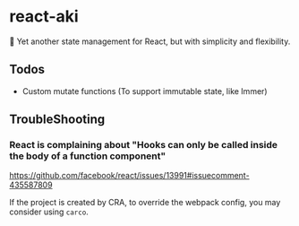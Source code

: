 # react-aki

:construction: Yet another state management for React, but with simplicity and flexibility.

## Todos

- Custom mutate functions (To support immutable state, like Immer)

## TroubleShooting

### React is complaining about "Hooks can only be called inside the body of a function component"

<!-- TODO -->

https://github.com/facebook/react/issues/13991#issuecomment-435587809

If the project is created by CRA, to override the webpack config, you may consider using `carco`.
